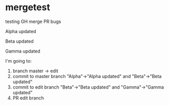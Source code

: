 # mergetest
testing GH merge PR bugs


Alpha updated

Beta updated

Gamma updated


I'm going to:

1. branch master -> edit
2. commit to master branch "Alpha"->"Alpha updated" and "Beta"->"Beta updated"
3. commit to edit branch "Beta"->"Beta updated" and "Gamma"->"Gamma updated"
4. PR edit branch

